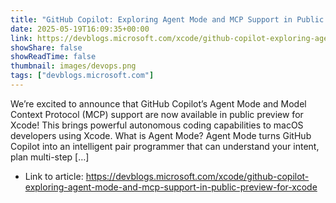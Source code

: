 ```yaml
---
title: "GitHub Copilot: Exploring Agent Mode and MCP Support in Public Preview for Xcode"
date: 2025-05-19T16:09:35+00:00
link: https://devblogs.microsoft.com/xcode/github-copilot-exploring-agent-mode-and-mcp-support-in-public-preview-for-xcode
showShare: false
showReadTime: false
thumbnail: images/devops.png
tags: ["devblogs.microsoft.com"]
---
```

We’re excited to announce that GitHub Copilot’s Agent Mode and Model Context Protocol (MCP) support are now available in public preview for Xcode! This brings powerful autonomous coding capabilities to macOS developers using Xcode. What is Agent Mode? Agent Mode turns GitHub Copilot into an intelligent pair programmer that can understand your intent, plan multi-step […]

- Link to article: https://devblogs.microsoft.com/xcode/github-copilot-exploring-agent-mode-and-mcp-support-in-public-preview-for-xcode